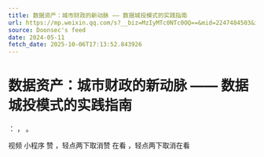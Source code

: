 ```yaml
---
title: 数据资产：城市财政的新动脉 —— 数据城投模式的实践指南
url: https://mp.weixin.qq.com/s?__biz=MzIyMTc0NTc0OQ==&mid=2247484503&idx=1&sn=be7a900e7f100ce60a0f694b185d5f4d
source: Doonsec's feed
date: 2024-05-11
fetch_date: 2025-10-06T17:13:52.843926
---
```


# 数据资产：城市财政的新动脉 —— 数据城投模式的实践指南

：
，
。

视频
小程序
赞
，轻点两下取消赞
在看
，轻点两下取消在看